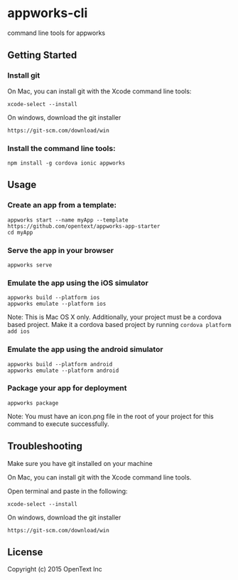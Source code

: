# appworks-cli

command line tools for appworks

## Getting Started

### Install git

On Mac, you can install git with the Xcode command line tools:
```shell
xcode-select --install
```

On windows, download the git installer
```
https://git-scm.com/download/win
```

### Install the command line tools:
```shell
npm install -g cordova ionic appworks
```
## Usage

### Create an app from a template:

```shell
appworks start --name myApp --template https://github.com/opentext/appworks-app-starter
cd myApp
```

### Serve the app in your browser
```shell
appworks serve
```

### Emulate the app using the iOS simulator
```shell
appworks build --platform ios
appworks emulate --platform ios
```
Note: This is Mac OS X only. Additionally, your project must be a cordova based project. Make it a cordova based project by running ````cordova platform add ios````

### Emulate the app using the android simulator
```shell
appworks build --platform android
appworks emulate --platform android
```

### Package your app for deployment
```shell
appworks package
```
Note: You must have an icon.png file in the root of your project for this command to execute successfully.

## Troubleshooting
Make sure you have git installed on your machine

On Mac, you can install git with the Xcode command line tools.

Open terminal and paste in the following:

```shell
xcode-select --install
```

On windows, download the git installer
```
https://git-scm.com/download/win
```

## License
Copyright (c) 2015 OpenText Inc
